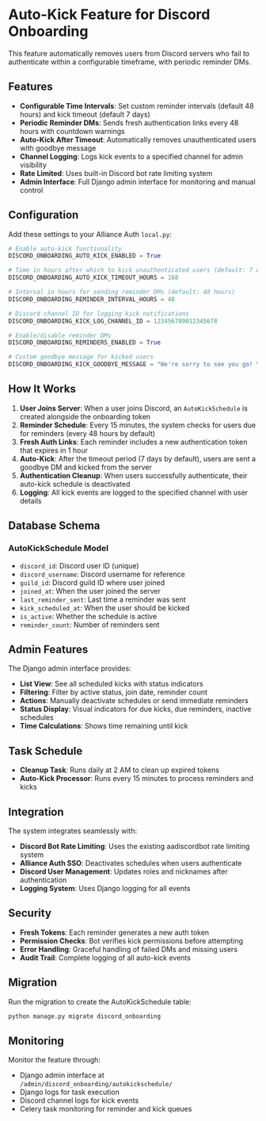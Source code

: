 # Auto-Kick Feature for Discord Onboarding

This feature automatically removes users from Discord servers who fail to authenticate within a configurable timeframe, with periodic reminder DMs.

## Features

- **Configurable Time Intervals**: Set custom reminder intervals (default 48 hours) and kick timeout (default 7 days)
- **Periodic Reminder DMs**: Sends fresh authentication links every 48 hours with countdown warnings
- **Auto-Kick After Timeout**: Automatically removes unauthenticated users with goodbye message
- **Channel Logging**: Logs kick events to a specified channel for admin visibility
- **Rate Limited**: Uses built-in Discord bot rate limiting system
- **Admin Interface**: Full Django admin interface for monitoring and manual control

## Configuration

Add these settings to your Alliance Auth `local.py`:

```python
# Enable auto-kick functionality
DISCORD_ONBOARDING_AUTO_KICK_ENABLED = True

# Time in hours after which to kick unauthenticated users (default: 7 days)
DISCORD_ONBOARDING_AUTO_KICK_TIMEOUT_HOURS = 168

# Interval in hours for sending reminder DMs (default: 48 hours)
DISCORD_ONBOARDING_REMINDER_INTERVAL_HOURS = 48

# Discord channel ID for logging kick notifications
DISCORD_ONBOARDING_KICK_LOG_CHANNEL_ID = 123456789012345678

# Enable/disable reminder DMs
DISCORD_ONBOARDING_REMINDERS_ENABLED = True

# Custom goodbye message for kicked users
DISCORD_ONBOARDING_KICK_GOODBYE_MESSAGE = "We're sorry to see you go! You were removed from the server because you didn't complete authentication within the required timeframe. If you'd like to rejoin in the future, please use the server invite link and complete the authentication process."
```

## How It Works

1. **User Joins Server**: When a user joins Discord, an `AutoKickSchedule` is created alongside the onboarding token
2. **Reminder Schedule**: Every 15 minutes, the system checks for users due for reminders (every 48 hours by default)
3. **Fresh Auth Links**: Each reminder includes a new authentication token that expires in 1 hour
4. **Auto-Kick**: After the timeout period (7 days by default), users are sent a goodbye DM and kicked from the server
5. **Authentication Cleanup**: When users successfully authenticate, their auto-kick schedule is deactivated
6. **Logging**: All kick events are logged to the specified channel with user details

## Database Schema

### AutoKickSchedule Model
- `discord_id`: Discord user ID (unique)
- `discord_username`: Discord username for reference
- `guild_id`: Discord guild ID where user joined
- `joined_at`: When the user joined the server
- `last_reminder_sent`: Last time a reminder was sent
- `kick_scheduled_at`: When the user should be kicked
- `is_active`: Whether the schedule is active
- `reminder_count`: Number of reminders sent

## Admin Features

The Django admin interface provides:
- **List View**: See all scheduled kicks with status indicators
- **Filtering**: Filter by active status, join date, reminder count
- **Actions**: Manually deactivate schedules or send immediate reminders
- **Status Display**: Visual indicators for due kicks, due reminders, inactive schedules
- **Time Calculations**: Shows time remaining until kick

## Task Schedule

- **Cleanup Task**: Runs daily at 2 AM to clean up expired tokens
- **Auto-Kick Processor**: Runs every 15 minutes to process reminders and kicks

## Integration

The system integrates seamlessly with:
- **Discord Bot Rate Limiting**: Uses the existing aadiscordbot rate limiting system
- **Alliance Auth SSO**: Deactivates schedules when users authenticate
- **Discord User Management**: Updates roles and nicknames after authentication
- **Logging System**: Uses Django logging for all events

## Security

- **Fresh Tokens**: Each reminder generates a new auth token
- **Permission Checks**: Bot verifies kick permissions before attempting
- **Error Handling**: Graceful handling of failed DMs and missing users
- **Audit Trail**: Complete logging of all auto-kick events

## Migration

Run the migration to create the AutoKickSchedule table:
```bash
python manage.py migrate discord_onboarding
```

## Monitoring

Monitor the feature through:
- Django admin interface at `/admin/discord_onboarding/autokickschedule/`
- Django logs for task execution
- Discord channel logs for kick events
- Celery task monitoring for reminder and kick queues
